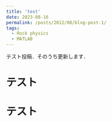 ```yaml
---
title: 'test'
date: 2023-08-16
permalink: /posts/2012/08/blog-post-1/
tags:
  - Rock physics
  - MATLAB
---
```


テスト投稿．そのうち更新します．

テスト
======

テスト
======
